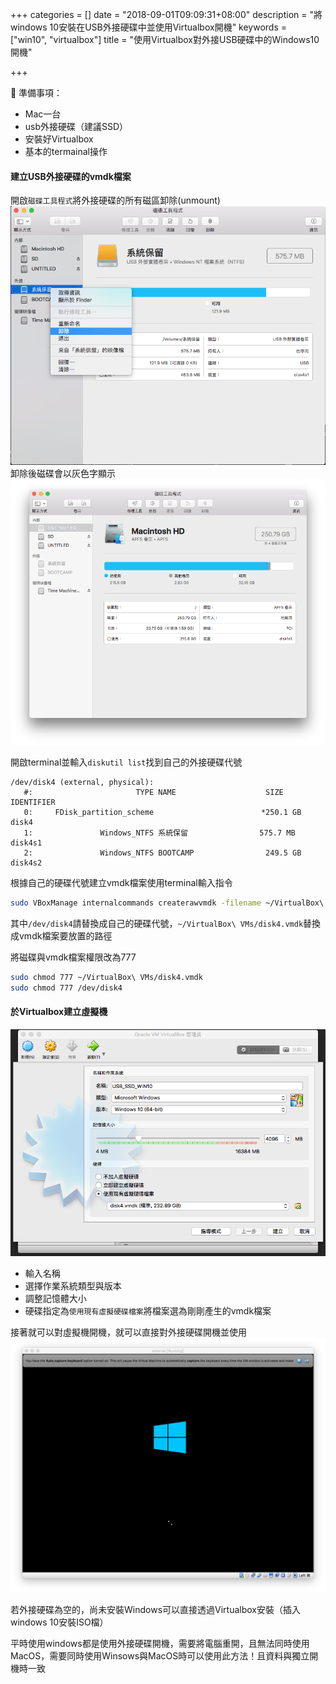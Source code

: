 +++
categories = []
date = "2018-09-01T09:09:31+08:00"
description = "將windows 10安裝在USB外接硬碟中並使用Virtualbox開機"
keywords = ["win10", "virtualbox"]
title = "使用Virtualbox對外接USB硬碟中的Windows10開機"

+++


準備事項：

- Mac一台
- usb外接硬碟（建議SSD）
- 安裝好Virtualbox
- 基本的termainal操作

#### 建立USB外接硬碟的vmdk檔案

開啟`磁碟工具程式`將外接硬碟的所有磁區卸除(unmount)
![](/image/vb-win10-unmount.png)
卸除後磁碟會以灰色字顯示
![](/image/vb-win10-after-unmount.png)


開啟terminal並輸入`diskutil list`找到自己的外接硬碟代號
```
/dev/disk4 (external, physical):
   #:                       TYPE NAME                    SIZE       IDENTIFIER
   0:     FDisk_partition_scheme                        *250.1 GB   disk4
   1:               Windows_NTFS 系統保留                575.7 MB   disk4s1
   2:               Windows_NTFS BOOTCAMP                249.5 GB   disk4s2
```
根據自己的硬碟代號建立vmdk檔案使用terminal輸入指令
```bash
sudo VBoxManage internalcommands createrawvmdk -filename ~/VirtualBox\ VMs/disk4.vmdk -rawdisk /dev/disk4
```
其中`/dev/disk4`請替換成自己的硬碟代號，`~/VirtualBox\ VMs/disk4.vmdk`替換成vmdk檔案要放置的路徑

將磁碟與vmdk檔案權限改為777
```bash
sudo chmod 777 ~/VirtualBox\ VMs/disk4.vmdk
sudo chmod 777 /dev/disk4
```

#### 於Virtualbox建立虛擬機

![](/image/vb-create-vm.png)

- 輸入名稱
- 選擇作業系統類型與版本
- 調整記憶體大小
- 硬碟指定為`使用現有虛擬硬碟檔案`將檔案選為剛剛產生的vmdk檔案

接著就可以對虛擬機開機，就可以直接對外接硬碟開機並使用
![](/image/vm-win10-booting.png)

若外接硬碟為空的，尚未安裝Windows可以直接透過Virtualbox安裝（插入windows 10安裝ISO檔）

平時使用windows都是使用外接硬碟開機，需要將電腦重開，且無法同時使用MacOS，需要同時使用Winsows與MacOS時可以使用此方法！且資料與獨立開機時一致